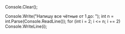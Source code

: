 Console.Clear();

Console.Write("Напишу все чётные от 1 до: ");
int n = int.Parse(Console.ReadLine());
for (int i = 2; i <= n; i += 2) 
    Console.WriteLine(i);
